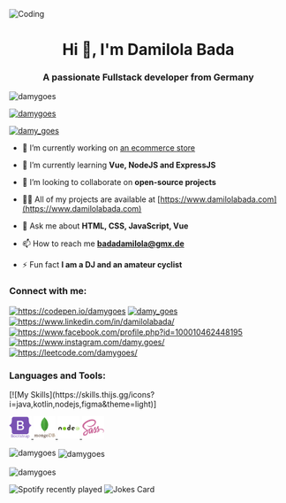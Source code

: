 
<img align="top" alt="Coding" width="1400" height="300" src="https://images.unsplash.com/photo-1550439062-609e1531270e?ixlib=rb-1.2.1&ixid=MnwxMjA3fDB8MHxzZWFyY2h8OHx8cHJvZ3JhbW1pbmd8ZW58MHwwfDB8fA%3D%3D&auto=format&fit=crop&w=800&q=60">



<h1 align="center">Hi 👋, I'm Damilola Bada</h1>
<h3 align="center">A passionate Fullstack developer from Germany</h3>

<p align="left"> <img src="https://komarev.com/ghpvc/?username=damygoes&label=Profile%20views&color=0e75b6&style=flat" alt="damygoes" /> </p>

<p align="left"> <a href="https://github.com/ryo-ma/github-profile-trophy"><img src="https://github-profile-trophy.vercel.app/?username=damygoes" alt="damygoes" /></a> </p>

<p align="left"> <a href="https://twitter.com/damy_goes" target="blank"><img src="https://img.shields.io/twitter/follow/damy_goes?logo=twitter&style=for-the-badge" alt="damy_goes" /></a> </p>

- 🔭 I’m currently working on [an ecommerce store](https://github.com/damygoes/cux)

- 🌱 I’m currently learning **Vue, NodeJS and ExpressJS**

- 👯 I’m looking to collaborate on **open-source projects**

- 👨‍💻 All of my projects are available at [https://www.damilolabada.com](https://www.damilolabada.com)

- 💬 Ask me about **HTML, CSS, JavaScript, Vue**

- 📫 How to reach me **badadamilola@gmx.de**

- ⚡ Fun fact **I am a DJ and an amateur cyclist**

<h3 align="left">Connect with me:</h3>
<p align="left">
<a href="https://codepen.io/https://codepen.io/damygoes" target="blank"><img align="center" src="https://raw.githubusercontent.com/rahuldkjain/github-profile-readme-generator/master/src/images/icons/Social/codepen.svg" alt="https://codepen.io/damygoes" height="30" width="40" /></a>
<a href="https://twitter.com/damy_goes" target="blank"><img align="center" src="https://raw.githubusercontent.com/rahuldkjain/github-profile-readme-generator/master/src/images/icons/Social/twitter.svg" alt="damy_goes" height="30" width="40" /></a>
<a href="https://linkedin.com/in/https://www.linkedin.com/in/damilolabada/" target="blank"><img align="center" src="https://raw.githubusercontent.com/rahuldkjain/github-profile-readme-generator/master/src/images/icons/Social/linked-in-alt.svg" alt="https://www.linkedin.com/in/damilolabada/" height="30" width="40" /></a>
<a href="https://fb.com/https://www.facebook.com/profile.php?id=100010462448195" target="blank"><img align="center" src="https://raw.githubusercontent.com/rahuldkjain/github-profile-readme-generator/master/src/images/icons/Social/facebook.svg" alt="https://www.facebook.com/profile.php?id=100010462448195" height="30" width="40" /></a>
<a href="https://instagram.com/https://www.instagram.com/damy.goes/" target="blank"><img align="center" src="https://raw.githubusercontent.com/rahuldkjain/github-profile-readme-generator/master/src/images/icons/Social/instagram.svg" alt="https://www.instagram.com/damy.goes/" height="30" width="40" /></a>
<a href="https://www.leetcode.com/https://leetcode.com/damygoes/" target="blank"><img align="center" src="https://raw.githubusercontent.com/rahuldkjain/github-profile-readme-generator/master/src/images/icons/Social/leet-code.svg" alt="https://leetcode.com/damygoes/" height="30" width="40" /></a>
</p>

<h3 align="left">Languages and Tools:</h3>
 [![My Skills](https://skills.thijs.gg/icons?i=java,kotlin,nodejs,figma&theme=light)]
<p align="left"> 

  
  
  <a href="https://getbootstrap.com" target="_blank" rel="noreferrer"> <img src="https://raw.githubusercontent.com/devicons/devicon/master/icons/bootstrap/bootstrap-plain-wordmark.svg" alt="bootstrap" width="40" height="40"/> </a>   <a href="https://www.mongodb.com/" target="_blank" rel="noreferrer"> <img src="https://raw.githubusercontent.com/devicons/devicon/master/icons/mongodb/mongodb-original-wordmark.svg" alt="mongodb" width="40" height="40"/> </a>   <a href="https://nodejs.org" target="_blank" rel="noreferrer"> <img src="https://raw.githubusercontent.com/devicons/devicon/master/icons/nodejs/nodejs-original-wordmark.svg" alt="nodejs" width="40" height="40"/> </a>   <a href="https://sass-lang.com" target="_blank" rel="noreferrer"> <img src="https://raw.githubusercontent.com/devicons/devicon/master/icons/sass/sass-original.svg" alt="sass" width="40" height="40"/> </a>    </p>

<p><img align="left" src="https://github-readme-stats.vercel.app/api/top-langs?username=damygoes&show_icons=true&locale=en&layout=compact" alt="damygoes" /></p>

<p>&nbsp;<img align="center" src="https://github-readme-stats.vercel.app/api?username=damygoes&show_icons=true&locale=en" alt="damygoes" /></p>

<p><img align="center" src="https://github-readme-streak-stats.herokuapp.com/?user=damygoes&" alt="damygoes" /></p> 

![Spotify recently played](https://spotify-recently-played-readme.vercel.app/api?user=7qgf0y9a1jnk5z10mlyeclesr) ![Jokes Card](https://readme-jokes.vercel.app/api)


